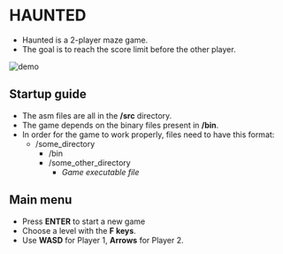 # **HAUNTED**
- Haunted is a 2-player maze game.
- The goal is to reach the score limit before the other player.

![demo](https://user-images.githubusercontent.com/44498156/209787283-922ea984-745e-45de-8105-8b65c445a4c4.gif)

## Startup guide
- The asm files are all in the **/src** directory.
- The game depends on the binary files present in **/bin**.
- In order for the game to work properly, files need to have this format:
  - /some_directory
    - /bin
    - /some_other_directory
      - *Game executable file*

## Main menu
- Press **ENTER** to start a new game
- Choose a level with the **F keys**.
- Use **WASD** for Player 1, **Arrows** for Player 2.

